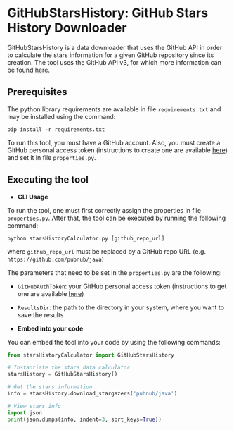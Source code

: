 # GitHubStarsHistory: GitHub Stars History Downloader

GitHubStarsHistory is a data downloader that uses the GitHub API in order to calculate the stars information for a given GitHub
repository since its creation. The tool uses the GitHub API v3, for which more information can be found [here](https://developer.github.com/v3/).

Prerequisites
-------------
The python library requirements are available in file `requirements.txt` and may be installed using
the command:
```
pip install -r requirements.txt
```

To run this tool, you must have a GitHub account. Also, you must create a GitHub personal access token
(instructions to create one are available [here](https://help.github.com/articles/creating-a-personal-access-token-for-the-command-line/))
and set it in file `properties.py`.

Executing the tool
------------------
- **CLI Usage**

To run the tool, one must first correctly assign the properties in file `properties.py`.
After that, the tool can be executed by running the following command: 
```
python starsHistoryCalculator.py [github_repo_url]
```

where `github_repo_url` must be replaced by a GitHub repo URL (e.g. `https://github.com/pubnub/java`)

The parameters that need to be set in the `properties.py` are the following:
- `GitHubAuthToken`: your GitHub personal access token (instructions to get one are available [here](https://help.github.com/articles/creating-a-personal-access-token-for-the-command-line/))
- `ResultsDir`: the path to the directory in your system, where you want to save the results

- **Embed into your code**

You can embed the tool into your code by using the following commands:

```python
from starsHistoryCalculator import GitHubStarsHistory

# Instantiate the stars data calculator
starsHistory = GitHubStarsHistory()

# Get the stars information
info = starsHistory.download_stargazers('pubnub/java')

# View stars info
import json
print(json.dumps(info, indent=3, sort_keys=True))
```

